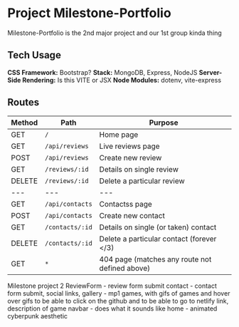 # Project Milestone-Portfolio

Milestone-Portfolio is the 2nd major project and our 1st group kinda thing

## Tech Usage
**CSS Framework:** Bootstrap?
**Stack:** MongoDB, Express, NodeJS
**Server-Side Rendering:** Is this VITE or JSX
**Node Modules:** dotenv, vite-express

## Routes

| Method | Path | Purpose |
| --- | --- | --- |
| GET | `/` | Home page |
| GET | `/api/reviews` | Live reviews page |
| POST | `/api/reviews` | Create new review |
| GET | `/reviews/:id` | Details on single review |
| DELETE | `/reviews/:id` | Delete a particular review |
| --- | --- | --- |
| GET | `/api/contacts` | Contactss page |
| POST | `/api/contacts` | Create new contact |
| GET | `/contacts/:id` | Details on single (or taken) contact |
| DELETE | `/contacts/:id` | Delete a particular contact (forever </3) |
| GET | `*` | 404 page (matches any route not defined above) |

Milestone project 2 
ReviewForm -  review form submit
contact - contact form submit, social links, 
gallery - mp1 games, with gifs of games and hover over gifs to be able to click on the github and to be able to go to netlify link, description of game
navbar -  does what it sounds like
home - animated cyberpunk aesthetic 